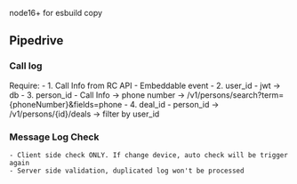 node16+ for esbuild copy

## Pipedrive
### Call log

Require: 
    - 1. Call Info from RC API
      - Embeddable event
    - 2. user_id
      - jwt -> db
    - 3. person_id
      - Call Info -> phone number -> /v1/persons/search?term={phoneNumber}&fields=phone
    - 4. deal_id
      - person_id -> /v1/persons/{id}/deals -> filter by user_id


### Message Log Check

    - Client side check ONLY. If change device, auto check will be trigger again
    - Server side validation, duplicated log won't be processed